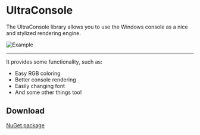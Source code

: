 # UltraConsole

The UltraConsole library allows you to use the Windows console as a nice and stylized rendering engine.

![Example](https://cdn.discordapp.com/attachments/716958123482415166/1193384692762812456/ultraConsoleAnim.gif?ex=65ac851a&is=659a101a&hm=a89e98456be8475092c59dd8dce5ad4db03b6e866d7fe3ed0716300839892f53&)

---

It provides some functionality, such as:
- Easy RGB coloring
- Better console rendering
- Easily changing font
- And some other things too!

## Download

[NuGet package](https://www.nuget.org/packages/UltraConsole/1.0.0)
